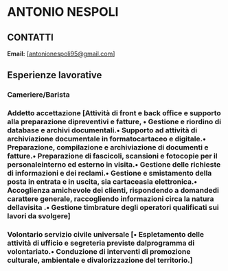 # ANTONIO NESPOLI
## CONTATTI
**Email:** [antonionespoli95@gmail.com]
## Esperienze lavorative
### Cameriere/Barista 
### Addetto accettazione [Attività di front e back office e supporto alla preparazione dipreventivi e fatture, • Gestione e riordino di database e archivi documentali.• Supporto ad attività di archiviazione documentale in formatocartaceo e digitale.• Preparazione, compilazione e archiviazione di documenti e fatture.• Preparazione di fascicoli, scansioni e fotocopie per il personaleinterno ed esterno in visita.• Gestione delle richieste di informazioni e dei reclami.• Gestione e smistamento della posta in entrata e in uscita, sia cartaceasia elettronica.• Accoglienza  amichevole dei clienti, rispondendo a domandedi carattere generale, raccogliendo informazioni circa la natura dellavisita .• Gestione timbrature degli operatori qualificati sui lavori da svolgere]
### Volontario servizio civile universale [• Espletamento delle attività di ufficio e segreteria previste dalprogramma di volontariato.• Conduzione di interventi di promozione culturale, ambientale e divalorizzazione del territorio.]
